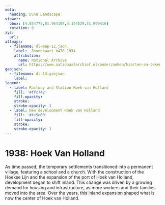 ```yaml
---
meta:
  heading: Dune Landscape
viewer:
  bbox: [4.054775,51.964107,4.144529,51.999416]
  rotation: 0
xyz:
  url:
allmaps:
  - filename: dl-map-12.json
    label: 	Bonnekaart b478_1934
    attribution:
      name: National Archive
      url: https://www.nationaalarchief.nl/onderzoeken/kaarten-en-tekeningen/topografie-en-infrastructuur   
geojson:
  - filename: dl-13.geojson
    label:
legend:
  - label: Railway and Station Hoek van Holland
    fill: '#ffc742'
    fill-opacity: 
    stroke: 
    stroke-opacity: 1
  - label: New development Hoek van Holland
    fill: '#fe5e60'
    fill-opacity: 
    stroke: 
    stroke-opacity: 1
---
```


# 1938: Hoek Van Holland 

As time passed, the temporary settlements transitioned into a permanent village, featuring a school and a church. With the construction of the Hoekse Lijn and the expansion of the port of Hoek van Holland, development began to shift inland. This change was driven by a growing demand for housing and infrastructure, as more workers and their families moved into the area. Over the years, this inland expansion shaped what is now the center of Hoek van Holland.